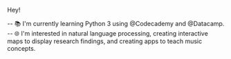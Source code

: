 Hey!

-- :books: I'm currently learning Python 3 using @Codecademy and @Datacamp. <br>
-- :globe_with_meridians: I'm interested in natural language processing, creating interactive maps to display research findings, and creating apps to teach music concepts.
